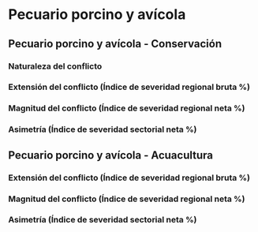 # Pecuario porcino y avícola

## Pecuario porcino y avícola - Conservación

### Naturaleza del conflicto

### Extensión del conflicto (Índice de severidad regional bruta %)

### Magnitud del conflicto (Índice de severidad regional neta %)

### Asimetría (Índice de severidad sectorial neta %)

## Pecuario porcino y avícola - Acuacultura

### Extensión del conflicto (Índice de severidad regional bruta %)

### Magnitud del conflicto (Índice de severidad regional neta %)

### Asimetría (Índice de severidad sectorial neta %)